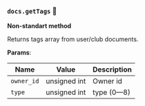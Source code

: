 ### `docs.getTags` 🔰

**Non-standart method**

Returns tags array from user/club documents.

**Params**:

|Name|Value|Description|
|--|--|--|
|`owner_id`|unsigned int|Owner id|
|`type`|unsigned int|type (0—8)|
